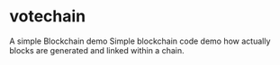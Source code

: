 # votechain
A simple Blockchain demo
Simple blockchain code demo how actually blocks are generated and linked within a chain.
